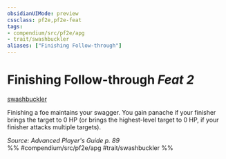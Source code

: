 ```yaml
---
obsidianUIMode: preview
cssclass: pf2e,pf2e-feat
tags:
- compendium/src/pf2e/apg
- trait/swashbuckler
aliases: ["Finishing Follow-through"]
---
```

# Finishing Follow-through  *Feat 2*  
[swashbuckler](Reference/Rules/Traits/swashbuckler-apg.md "Swashbuckler Class Trait")  


Finishing a foe maintains your swagger. You gain panache if your finisher brings the target to 0 HP (or brings the highest-level target to 0 HP, if your finisher attacks multiple targets).

*Source: Advanced Player's Guide p. 89*  
%% #compendium/src/pf2e/apg #trait/swashbuckler %%